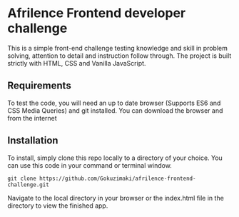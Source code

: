 # Afrilence Frontend developer challenge

This is a simple front-end challenge testing knowledge and skill in problem solving, attention to detail and instruction follow through.
The project is built strictly with HTML, CSS and Vanilla JavaScript.

## Requirements
To test the code, you will need an up to date browser (Supports ES6 and CSS Media Queries) and git installed. You can download the browser and  from the internet 

## Installation

To install, simply clone this repo locally to a directory of your choice. You can use this code in your command or terminal window.
```git
git clone https://github.com/Gokuzimaki/afrilence-frontend-challenge.git
```
Navigate to the local directory in your browser or the index.html file in the directory to view the finished app.
